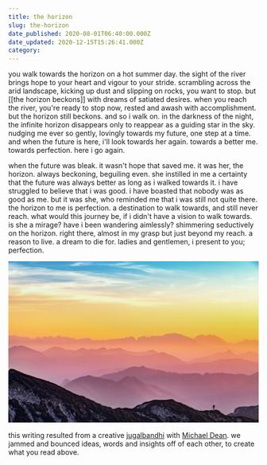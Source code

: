 ```yaml
---
title: the horizon
slug: the-horizon
date_published: 2020-08-01T06:40:00.000Z
date_updated: 2020-12-15T15:26:41.000Z
category: 
---
```

you walk towards the horizon on a hot summer day. the sight of the river brings hope to your heart and vigour to your stride. scrambling across the arid landscape, kicking up dust and slipping on rocks, you want to stop. but [[the horizon beckons]] with dreams of satiated desires. when you reach the river, you're ready to stop now, rested and awash with accomplishment. but the horizon still beckons. and so i walk on. in the darkness of the night, the infinite horizon disappears only to reappear as a guiding star in the sky. nudging me ever so gently, lovingly towards my future, one step at a time. and when the future is here, i'll look towards her again. towards a better me. towards perfection. here i go again.

when the future was bleak. it wasn't hope that saved me. it was her, the horizon. always beckoning, beguiling even. she instilled in me a certainty that the future was always better as long as i walked towards it. i have struggled to believe that i was good. i have boasted that nobody was as good as me. but it was she, who reminded me that i was still not quite there. the horizon to me is perfection. a destination to walk towards, and still never reach. what would this journey be, if i didn't have a vision to walk towards. is she a mirage? have i been wandering aimlessly? shimmering seductively on the horizon. right there, almost in my grasp but just beyond my reach. a reason to live. a dream to die for. ladies and gentlemen, i present to you; perfection.

![Walking towards the Horizon](/assets/images/beautiful-horizon.jpg)

this writing resulted from a creative [jugalbandhi](https://en.wikipedia.org/wiki/Jugalbandi) with [Michael Dean](https://twitter.com/MichaelDean09). we jammed and bounced ideas, words and insights off of each other, to create what you read above.